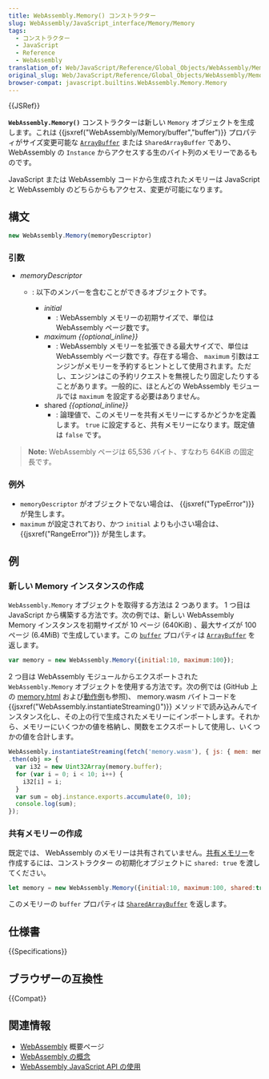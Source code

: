 ```yaml
---
title: WebAssembly.Memory() コンストラクター
slug: WebAssembly/JavaScript_interface/Memory/Memory
tags:
  - コンストラクター
  - JavaScript
  - Reference
  - WebAssembly
translation_of: Web/JavaScript/Reference/Global_Objects/WebAssembly/Memory/Memory
original_slug: Web/JavaScript/Reference/Global_Objects/WebAssembly/Memory/Memory
browser-compat: javascript.builtins.WebAssembly.Memory.Memory
---
```


{{JSRef}}

**`WebAssembly.Memory()`** コンストラクターは新しい `Memory` オブジェクトを生成します。これは {{jsxref("WebAssembly/Memory/buffer","buffer")}} プロパティがサイズ変更可能な [`ArrayBuffer`](/ja/docs/Web/JavaScript/Reference/Global_Objects/ArrayBuffer) または `SharedArrayBuffer` であり、 WebAssembly の `Instance` からアクセスする生のバイト列のメモリーであるものです。

JavaScript または WebAssembly コードから生成されたメモリーは JavaScript と WebAssembly のどちらからもアクセス、変更が可能になります。

## 構文

```js
new WebAssembly.Memory(memoryDescriptor)
```

### 引数

- _memoryDescriptor_

  - : 以下のメンバーを含むことができるオブジェクトです。

    - _initial_
      - : WebAssembly メモリーの初期サイズで、単位は WebAssembly ページ数です。
    - _maximum {{optional_inline}}_
      - : WebAssembly メモリーを拡張できる最大サイズで、単位は WebAssembly ページ数です。存在する場合、 `maximum` 引数はエンジンがメモリーを予約するヒントとして使用されます。ただし、エンジンはこの予約リクエストを無視したり固定したりすることがあります。一般的に、ほとんどの WebAssembly モジュールでは `maximum` を設定する必要はありません。
    - shared _{{optional_inline}}_
      - : 論理値で、このメモリーを共有メモリーにするかどうかを定義します。 `true` に設定すると、共有メモリーになります。既定値は `false` です。

> **Note:** WebAssembly ページは 65,536 バイト、すなわち 64KiB の固定長です。

### 例外

- `memoryDescriptor` がオブジェクトでない場合は、 {{jsxref("TypeError")}} が発生します。
- `maximum` が設定されており、かつ `initial` よりも小さい場合は、 {{jsxref("RangeError")}} が発生します。

## 例

### 新しい Memory インスタンスの作成

`WebAssembly.Memory` オブジェクトを取得する方法は 2 つあります。 1 つ目は JavaScript から構築する方法です。次の例では、新しい WebAssembly Memory インスタンスを初期サイズが 10 ページ (640KiB) 、最大サイズが 100 ページ (6.4MiB) で生成しています。この [`buffer`](/ja/docs/Web/JavaScript/Reference/Global_Objects/WebAssembly/Memory/buffer) プロパティは [`ArrayBuffer`](/ja/docs/Web/JavaScript/Reference/Global_Objects/ArrayBuffer) を返します。

```js
var memory = new WebAssembly.Memory({initial:10, maximum:100});
```

2 つ目は WebAssembly モジュールからエクスポートされた `WebAssembly.Memory` オブジェクトを使用する方法です。次の例では (GitHub 上の [memory.html](https://github.com/mdn/webassembly-examples/blob/master/js-api-examples/memory.html) および[動作例](https://mdn.github.io/webassembly-examples/js-api-examples/memory.html)も参照)、 memory.wasm バイトコードを {{jsxref("WebAssembly.instantiateStreaming()")}} メソッドで読み込みんでインスタンス化し、その上の行で生成されたメモリーにインポートします。それから、メモリーにいくつかの値を格納し、関数をエクスポートして使用し、いくつかの値を合計します。

```js
WebAssembly.instantiateStreaming(fetch('memory.wasm'), { js: { mem: memory } })
.then(obj => {
  var i32 = new Uint32Array(memory.buffer);
  for (var i = 0; i < 10; i++) {
    i32[i] = i;
  }
  var sum = obj.instance.exports.accumulate(0, 10);
  console.log(sum);
});
```

### 共有メモリーの作成

既定では、 WebAssembly のメモリーは共有されていません。[共有メモリー](/ja/docs/WebAssembly/Understanding_the_text_format#共有メモリー)を作成するには、コンストラクター
の初期化オブジェクトに `shared: true` を渡してください。

```js
let memory = new WebAssembly.Memory({initial:10, maximum:100, shared:true});
```

このメモリーの `buffer` プロパティは [`SharedArrayBuffer`](/ja/docs/Web/JavaScript/Reference/Global_Objects/SharedArrayBuffer) を返します。

## 仕様書

{{Specifications}}

## ブラウザーの互換性

{{Compat}}

## 関連情報

- [WebAssembly](/ja/docs/WebAssembly) 概要ページ
- [WebAssembly の概念](/ja/docs/WebAssembly/Concepts)
- [WebAssembly JavaScript API の使用](/ja/docs/WebAssembly/Using_the_JavaScript_API)
